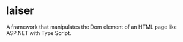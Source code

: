 # laiser
A framework that manipulates the Dom element of an HTML page like ASP.NET with Type Script.
